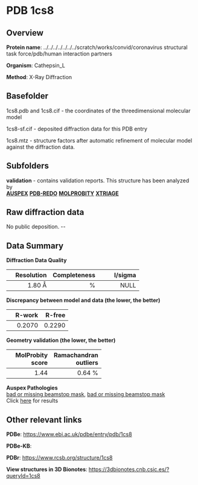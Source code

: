 # PDB 1cs8

## Overview

**Protein name**: ../../../../../../../scratch/works/convid/coronavirus structural task force/pdb/human interaction partners

**Organism**: Cathepsin_L

**Method**: X-Ray Diffraction



## Basefolder

1cs8.pdb and 1cs8.cif - the coordinates of the threedimensional molecular model

1cs8-sf.cif - deposited diffraction data for this PDB entry

1cs8.mtz - structure factors after automatic refinement of molecular model against the diffraction data.

## Subfolders





**validation** - contains validation reports. This structure has been analyzed by <br>[**AUSPEX**](https://github.com/thorn-lab/coronavirus_structural_task_force/tree/master/pdb/human_interaction_partners/Cathepsin_L/1cs8/validation/auspex) [**PDB-REDO**](https://github.com/thorn-lab/coronavirus_structural_task_force/tree/master/pdb/human_interaction_partners/Cathepsin_L/1cs8/validation/pdb-redo) [**MOLPROBITY**](https://github.com/thorn-lab/coronavirus_structural_task_force/tree/master/pdb/human_interaction_partners/Cathepsin_L/1cs8/validation/molprobity) [**XTRIAGE**](https://github.com/thorn-lab/coronavirus_structural_task_force/blob/master/pdb/human_interaction_partners/Cathepsin_L/1cs8/validation/Xtriage_output.log)  



## Raw diffraction data

No public deposition. --<br> 

## Data Summary
**Diffraction Data Quality**

|   | Resolution | Completeness| I/sigma |
|---|-------------:|----------------:|--------------:|
|   |1.80 Å|      %|<img width=50/>NULL |

**Discrepancy between model and data (the lower, the better)**

|   | **R-work**| **R-free**   
|---|-------------:|----------------:|           
||  0.2070|  0.2290|

**Geometry validation (the lower, the better)**

|   |**MolProbity<br>score**| **Ramachandran<br>outliers** 
|---|-------------:|----------------:|
||  1.44|  0.64 %|

**Auspex Pathologies**<br> [bad or missing beamstop mask](https://www.auspex.de/pathol/#2), [bad or missing beamstop mask](https://www.auspex.de/pathol/#2)<br>Click [here](https://github.com/thorn-lab/coronavirus_structural_task_force/blob/master/pdb/human_interaction_partners/Cathepsin_L/1cs8/validation/auspex/1cs8_auspex_comments.txt)  for results

 



## Other relevant links 
**PDBe**:  https://www.ebi.ac.uk/pdbe/entry/pdb/1cs8

**PDBe-KB**:  
 
**PDBr**: https://www.rcsb.org/structure/1cs8 

**View structures in 3D Bionotes**: https://3dbionotes.cnb.csic.es/?queryId=1cs8

